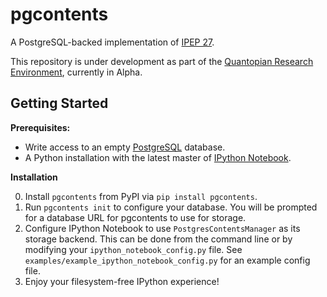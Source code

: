 pgcontents
==========

A PostgreSQL-backed implementation of [IPEP 27](https://github.com/ipython/ipython/wiki/IPEP-27:-Contents-Service).

This repository is under development as part of the [Quantopian Research Environment](https://www.quantopian.com/research), currently in Alpha.

Getting Started
---------------
**Prerequisites:**
 - Write access to an empty [PostgreSQL](postgresql.org) database.
 - A Python installation with the latest master of [IPython Notebook](github.com/ipython/ipython).

**Installation**

0. Install `pgcontents` from PyPI via `pip install pgcontents`.
1. Run `pgcontents init` to configure your database.  You will be prompted for a database URL for pgcontents to use for storage.
2. Configure IPython Notebook to use `PostgresContentsManager` as its storage backend.  This can be done from the command line or by modifying your `ipython_notebook_config.py` file.  See `examples/example_ipython_notebook_config.py` for an example config file.
3. Enjoy your filesystem-free IPython experience!
